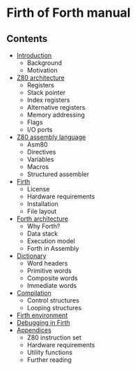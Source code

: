# Firth of Forth manual

## Contents

- [Introduction](#Introduction)
  - Background
  - Motivation
- [Z80 architecture](#Z80-architecture)
  - Registers
  - Stack pointer
  - Index registers
  - Alternative registers
  - Memory addressing
  - Flags
  - I/O ports
- [Z80 assembly language](#Z80-assembly-language)
  - Asm80
  - Directives
  - Variables
  - Macros
  - Structured assembler
- [Firth](#Firth)
  - License
  - Hardware requirements
  - Installation
  - File layout
- [Forth architecture](#Forth-architecture)
  - Why Forth?
  - Data stack
  - Execution model
  - Forth in Assembly
- [Dictionary](#Dictionary)
  - Word headers
  - Primitive words
  - Composite words
  - Immediate words
- [Compilation](#Compilation)
  - Control structures
  - Looping structures
- [Firth environment](#Firth-environment)
- [Debugging in Firth](#Debugging-in-Firth)
- [Appendices](#Appendices)
  - Z80 instruction set
  - Hardware requirements
  - Utility functions
  - Further reading
